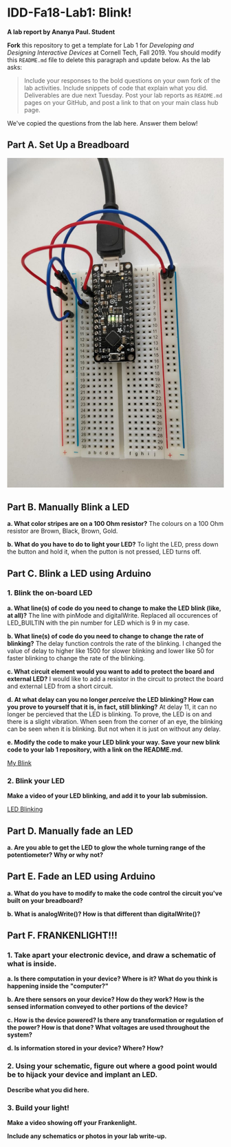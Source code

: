 # IDD-Fa18-Lab1: Blink!

**A lab report by Ananya Paul. Student**

**Fork** this repository to get a template for Lab 1 for *Developing and Designing Interactive Devices* at Cornell Tech, Fall 2019. You should modify this `README.md` file to delete this paragraph and update below. As the lab asks:

> Include your responses to the bold questions on your own fork of the lab activities. Include snippets of code that explain what you did. Deliverables are due next Tuesday. Post your lab reports as `README.md` pages on your GitHub, and post a link to that on your main class hub page.

We've copied the questions from the lab here. Answer them below!

## Part A. Set Up a Breadboard

![Breadboard Initital Setup](./bread_board_setup.jpeg)


## Part B. Manually Blink a LED

**a. What color stripes are on a 100 Ohm resistor?**
The colours on a 100 Ohm resistor are Brown, Black, Brown, Gold.

 
**b. What do you have to do to light your LED?**
To light the LED, press down the button and hold it, when the putton is not pressed, LED turns off. 


## Part C. Blink a LED using Arduino

### 1. Blink the on-board LED

**a. What line(s) of code do you need to change to make the LED blink (like, at all)?**
The line with pinMode and digitalWrite. Replaced all occurences of LED_BUILTIN with the pin number for LED which is 9 in my case.

**b. What line(s) of code do you need to change to change the rate of blinking?**
The delay function controls the rate of the blinking. I changed the value of delay to higher like 1500  for slower blinking and lower like 50 for faster blinking to change the rate of the blinking.

**c. What circuit element would you want to add to protect the board and external LED?**
I would like to add a resistor in the circuit to protect the board and external LED from a short circuit.
 
**d. At what delay can you no longer *perceive* the LED blinking? How can you prove to yourself that it is, in fact, still blinking?**
At delay 11, it can no longer be percieved that the LED is blinking. 
To prove, the LED is on and there is a slight vibration. 
When seen from the corner of an eye, the blinking can be seen when it is blinking. But not when it is just on without any delay.

**e. Modify the code to make your LED blink your way. Save your new blink code to your lab 1 repository, with a link on the README.md.**

[My Blink](./my_blink.ino)

### 2. Blink your LED

**Make a video of your LED blinking, and add it to your lab submission.**

[LED Blinking](https://youtu.be/JS9MkcEiPCo)


## Part D. Manually fade an LED

**a. Are you able to get the LED to glow the whole turning range of the potentiometer? Why or why not?**


## Part E. Fade an LED using Arduino

**a. What do you have to modify to make the code control the circuit you've built on your breadboard?**

**b. What is analogWrite()? How is that different than digitalWrite()?**


## Part F. FRANKENLIGHT!!!

### 1. Take apart your electronic device, and draw a schematic of what is inside. 

**a. Is there computation in your device? Where is it? What do you think is happening inside the "computer?"**

**b. Are there sensors on your device? How do they work? How is the sensed information conveyed to other portions of the device?**

**c. How is the device powered? Is there any transformation or regulation of the power? How is that done? What voltages are used throughout the system?**

**d. Is information stored in your device? Where? How?**

### 2. Using your schematic, figure out where a good point would be to hijack your device and implant an LED.

**Describe what you did here.**

### 3. Build your light!

**Make a video showing off your Frankenlight.**

**Include any schematics or photos in your lab write-up.**
